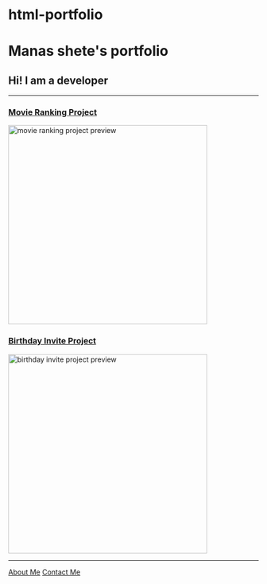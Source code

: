 # html-portfolio
<!DOCTYPE html>
<html lang="en">
<head>
   <meta name="viewport" content="width=device-width, initial-scale=1.0">
     <meta charset="UTF-8">
    <title>Document</title>
</had>
<body>
    <h1>Manas shete's portfolio</h1>
    <h2> Hi! I am a developer</h2>
    <hr/>
    <h3><a href="./public/movie-ranking.html">Movie Ranking Project</a></h3>
    <img src="./assets/images/movie-ranking.png" height="400" alt="movie ranking project preview"/>
    <h3><a href="./public/birthday-invite.html">Birthday Invite Project</a></h3>
    <img src="./assets/images/birthday-invite.png" height="400" alt="birthday invite project preview"/>
    <hr/>
    <a href="./public/about.html">About Me</a>
    <a href="./public/contact.html">Contact Me</a>
</body>
</html>
